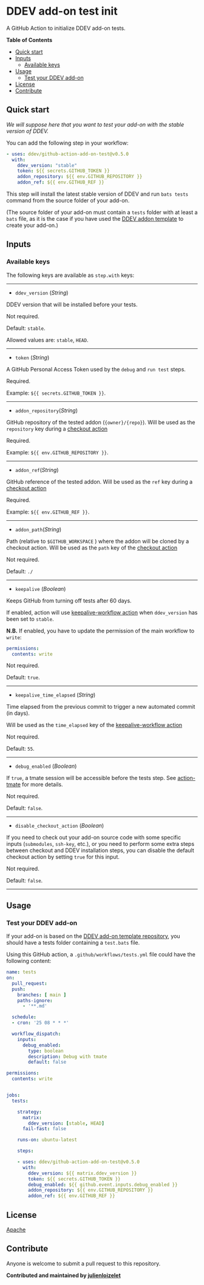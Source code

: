 # DDEV add-on test init


A GitHub Action to initialize DDEV add-on tests.


<!-- START doctoc generated TOC please keep comment here to allow auto update -->
<!-- DON'T EDIT THIS SECTION, INSTEAD RE-RUN doctoc TO UPDATE -->
**Table of Contents**

- [Quick start](#quick-start)
- [Inputs](#inputs)
  - [Available keys](#available-keys)
- [Usage](#usage)
  - [Test your DDEV add-on](#test-your-ddev-add-on)
- [License](#license)
- [Contribute](#contribute)

<!-- END doctoc generated TOC please keep comment here to allow auto update -->

## Quick start

_We will suppose here that you want to test your add-on with the stable version of DDEV._

You can add the following step in your workflow:

```yaml
- uses: ddev/github-action-add-on-test@v0.5.0
  with:
    ddev_version: "stable"
    token: ${{ secrets.GITHUB_TOKEN }}
    addon_repository: ${{ env.GITHUB_REPOSITORY }}
    addon_ref: ${{ env.GITHUB_REF }}
```

This step will install the latest stable version of DDEV and run `bats tests` command from the source folder of your add-on.

(The source folder of your add-on must contain a `tests` folder with at least a `bats` file, as it is the case if you have used the [DDEV addon template](https://github.com/ddev/ddev-addon-template) to create your add-on.)

## Inputs


### Available keys

The following keys are available as `step.with` keys:

---
- `ddev_version` (_String_)

DDEV version that will be installed before your tests.

Not required.

Default: `stable`.

Allowed values are: `stable`, `HEAD`.

---

- `token` (_String_)

A GitHub Personal Access Token used by the `debug` and `run test` steps.

Required.

Example: `${{ secrets.GITHUB_TOKEN }}`.

---

- `addon_repository`(_String_)

GitHub repository of the tested addon (`{owner}/{repo}`). Will be used as the `repository` key during a [checkout 
action](https://github.com/actions/checkout#usage)

Required.

Example: `${{ env.GITHUB_REPOSITORY }}`.


---

- `addon_ref`(_String_)

GitHub reference of the tested addon. Will be used as the `ref` key during a [checkout action](https://github.com/actions/checkout#usage)

Required.

Example: `${{ env.GITHUB_REF }}`.

---

- `addon_path`(_String_)

Path (relative to `$GITHUB_WORKSPACE` ) where the addon will be cloned by a checkout action. Will be used as the `path` 
key of the [checkout action](https://github.com/actions/checkout#usage)

Not required.

Default: `./`

---

- `keepalive` (_Boolean_)

Keeps GitHub from turning off tests after 60 days. 

If enabled, action will use [keepalive-workflow action](gautamkrishnar/keepalive-workflow) when `ddev_version` has been set to `stable`.

**N.B.** If enabled, you have to update the permission of the main workflow to `write`:

```yaml
permissions:
  contents: write
```

Not required.

Default: `true`.

---


- `keepalive_time_elapsed` (_String_)

Time elapsed from the previous commit to trigger a new automated commit (in days).

Will be used as the `time_elapsed` key of the  [keepalive-workflow action](gautamkrishnar/keepalive-workflow)

Not required.

Default: `55`.

---


- `debug_enabled` (_Boolean_)

If `true`, a tmate session will be accessible before the tests step. See [action-tmate](https://github.com/mxschmitt/action-tmate) for more details.

Not required.

Default: `false`.

---

- `disable_checkout_action` (_Boolean_)

If you need to check out your add-on source code with some specific inputs (`submodules`, `ssh-key`, etc.), or you need to perform some extra steps between checkout and DDEV installation steps, you can disable the default checkout action by setting `true` for this input.

Not required.

Default: `false`.

---

## Usage

### Test your DDEV add-on

If your add-on is based on the [DDEV add-on template repository](https://github.com/ddev/ddev-addon-template), you 
should have a tests folder containing a `test.bats` file.

Using this GitHub action, a  `.github/workflows/tests.yml` file could have the following content: 


```yaml
name: tests
on:
  pull_request:
  push:
    branches: [ main ]
    paths-ignore:
      - '**.md'

  schedule:
  - cron: '25 08 * * *'

  workflow_dispatch:
    inputs:
      debug_enabled:
        type: boolean
        description: Debug with tmate
        default: false

permissions:
  contents: write


jobs:
  tests:

    strategy:
      matrix:
        ddev_version: [stable, HEAD]
      fail-fast: false

    runs-on: ubuntu-latest

    steps:

    - uses: ddev/github-action-add-on-test@v0.5.0
      with:
        ddev_version: ${{ matrix.ddev_version }}
        token: ${{ secrets.GITHUB_TOKEN }}
        debug_enabled: ${{ github.event.inputs.debug_enabled }}
        addon_repository: ${{ env.GITHUB_REPOSITORY }}
        addon_ref: ${{ env.GITHUB_REF }}
```


## License

[Apache](LICENSE)

## Contribute

Anyone is welcome to submit a pull request to this repository.


**Contributed and maintained by [julienloizelet](https://github.com/julienloizelet)**
